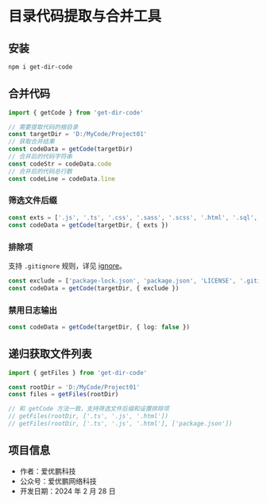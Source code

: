 # 目录代码提取与合并工具

## 安装

```bash
npm i get-dir-code
```

## 合并代码

```typescript
import { getCode } from 'get-dir-code'

// 需要提取代码的根目录
const targetDir = 'D:/MyCode/Project01'
// 获取合并结果
const codeData = getCode(targetDir)
// 合并后的代码字符串
const codeStr = codeData.code
// 合并后的代码总行数
const codeLine = codeData.line
```

### 筛选文件后缀

```typescript
const exts = ['.js', '.ts', '.css', '.sass', '.scss', '.html', '.sql', '.json']
const codeData = getCode(targetDir, { exts })
```

### 排除项

支持 `.gitignore` 规则，详见 [ignore](https://github.com/kaelzhang/node-ignore)。

```typescript
const exclude = ['package-lock.json', 'package.json', 'LICENSE', '.gitignore']
const codeData = getCode(targetDir, { exclude })
```

### 禁用日志输出

```typescript
const codeData = getCode(targetDir, { log: false })
```

## 递归获取文件列表

```typescript
import { getFiles } from 'get-dir-code'

const rootDir = 'D:/MyCode/Project01'
const files = getFiles(rootDir)

// 和 getCode 方法一致，支持筛选文件后缀和设置排除项
// getFiles(rootDir, ['.ts', '.js', '.html'])
// getFiles(rootDir, ['.ts', '.js', '.html'], ['package.json'])
```

## 项目信息

- 作者：爱优鹏科技
- 公众号：爱优鹏网络科技
- 开发日期：2024 年 2 月 28 日